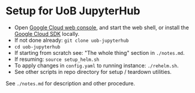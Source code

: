 # Setup for UoB JupyterHub

* Open [Google Cloud web console](https://console.cloud.google.com), and start
  the web shell, or install the [Google Cloud
  SDK](https://cloud.google.com/sdk) locally.
* If not done already: `git clone uob-jupyterhub`
* `cd uob-jupyterhub`
* If starting from scratch see: "The whole thing" section in `./notes.md`.
* If resuming: `source setup_helm.sh`
* To apply changes in `config.yaml` to running instance: `./rehelm.sh`.
* See other scripts in repo directory for setup / teardown utilities.

See `./notes.md` for description and other procedure.
